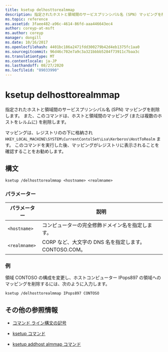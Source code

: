 ```yaml
---
title: ksetup delhosttorealmmap
description: 指定されたホストと領域間のサービスプリンシパル名 (SPN) マッピングを削除する ksetup delhost almmap コマンドの参照記事。
ms.topic: reference
ms.assetid: 3faee482-a96c-4614-86fd-aaa446643ec4
author: coreyp-at-msft
ms.author: coreyp
manager: dongill
ms.date: 10/16/2017
ms.openlocfilehash: 4401bc186a2471fdd300279b42d4eb1375fc1aa0
ms.sourcegitcommit: 96d46c702e7a9c3a321bbbb5284f73911c7baa3c
ms.translationtype: MT
ms.contentlocale: ja-JP
ms.lasthandoff: 08/27/2020
ms.locfileid: "89033990"
---
```

# <a name="ksetup-delhosttorealmmap"></a>ksetup delhosttorealmmap

指定されたホストと領域間のサービスプリンシパル名 (SPN) マッピングを削除します。 また、このコマンドは、ホストと領域間のマッピング (または複数のホストをレルムに) を削除します。

マッピングは、レジストリのの下に格納され `HKEY_LOCAL_MACHINE\SYSTEM\CurrentContolSet\Lsa\Kerberos\HostToRealm` ます。 このコマンドを実行した後、マッピングがレジストリに表示されることを確認することをお勧めします。

## <a name="syntax"></a>構文

```
ksetup /delhosttorealmmap <hostname> <realmname>
```

### <a name="parameters"></a>パラメーター

| パラメーター | 説明 |
| --------- | ----------- |
| `<hostname>` | コンピューターの完全修飾ドメイン名を指定します。 |
| `<realmname>` | CORP など、大文字の DNS 名を指定します。CONTOSO.COM。 |

### <a name="examples"></a>例

領域 CONTOSO の構成を変更し、ホストコンピューター IPops897 の領域へのマッピングを削除するには、次のように入力します。

```
ksetup /delhosttorealmmap IPops897 CONTOSO
```

## <a name="additional-references"></a>その他の参照情報

- [コマンド ライン構文の記号](command-line-syntax-key.md)

- [ksetup コマンド](ksetup.md)

- [ksetup addhost almmap コマンド](ksetup-addhosttorealmmap.md)
